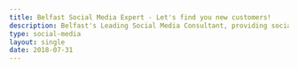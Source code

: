 ```yaml
---
title: Belfast Social Media Expert - Let's find you new customers!
description: Belfast's Leading Social Media Consultant, providing social media services that will build brand awareness and find you new customers.
type: social-media
layout: single
date: 2018-07-31
---
```

